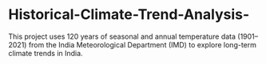 # Historical-Climate-Trend-Analysis-
This project uses 120 years of seasonal and annual temperature data (1901–2021) from the India Meteorological Department (IMD) to explore long-term climate trends in India.
